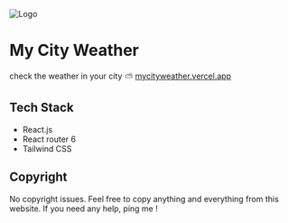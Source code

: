 ![Logo](https://i.ibb.co/B3gN1Lh/Screenshot-2023-08-10-101630.png)

# My City Weather

check the weather in your city ⛅
[mycityweather.vercel.app](https://mycityweather.vercel.app/)

## Tech Stack

- React.js
- React router 6
- Tailwind CSS

## Copyright

No copyright issues. Feel free to copy anything and everything from this website. If you need any help, ping me !
